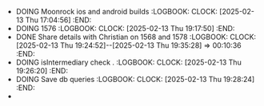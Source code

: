- DOING Moonrock ios and android builds
  :LOGBOOK:
  CLOCK: [2025-02-13 Thu 17:04:56]
  :END:
- DOING 1576
  :LOGBOOK:
  CLOCK: [2025-02-13 Thu 19:17:50]
  :END:
- DONE Share details with Christian on 1568 and 1578
  :LOGBOOK:
  CLOCK: [2025-02-13 Thu 19:24:52]--[2025-02-13 Thu 19:35:28] =>  00:10:36
  :END:
- DOING isIntermediary check .
  :LOGBOOK:
  CLOCK: [2025-02-13 Thu 19:26:20]
  :END:
- DOING Save db queries
  :LOGBOOK:
  CLOCK: [2025-02-13 Thu 19:28:24]
  :END:
-